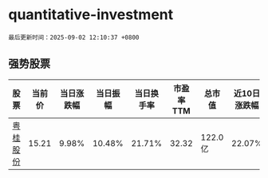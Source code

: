 # quantitative-investment

`最后更新时间：2025-09-02 12:10:37 +0800`

## 强势股票

|股票|当前价|当日涨跌幅|当日振幅|当日换手率|市盈率TTM|总市值|近10日涨跌幅|
|----|----|----|----|----|----|----|----|
|[粤桂股份](https://xueqiu.com/S/SZ000833)|15.21|9.98%|10.48%|21.71%|32.32|122.0亿|22.07%|
